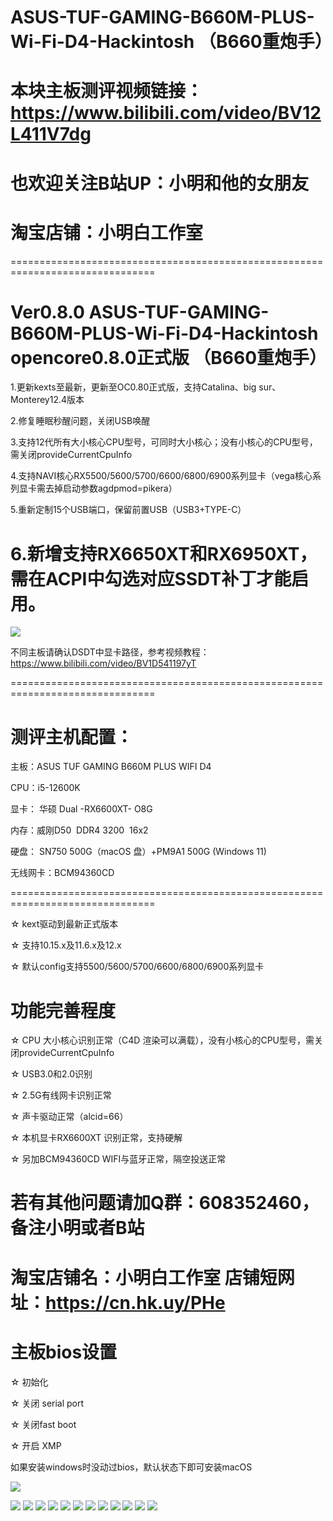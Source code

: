 # ASUS-TUF-GAMING-B660M-PLUS-Wi-Fi-D4-Hackintosh （B660重炮手）

# 本块主板测评视频链接：https://www.bilibili.com/video/BV12L411V7dg

# 也欢迎关注B站UP：小明和他的女朋友   

# 淘宝店铺：小明白工作室

===============================================================================
# Ver0.8.0  ASUS-TUF-GAMING-B660M-PLUS-Wi-Fi-D4-Hackintosh  opencore0.8.0正式版 （B660重炮手）
1.更新kexts至最新，更新至OC0.80正式版，支持Catalina、big sur、Monterey12.4版本

2.修复睡眠秒醒问题，关闭USB唤醒

3.支持12代所有大小核心CPU型号，可同时大小核心；没有小核心的CPU型号，需关闭provideCurrentCpuInfo

4.支持NAVI核心RX5500/5600/5700/6600/6800/6900系列显卡（vega核心系列显卡需去掉启动参数agdpmod=pikera）

5.重新定制15个USB端口，保留前置USB（USB3+TYPE-C）

# 6.新增支持RX6650XT和RX6950XT，需在ACPI中勾选对应SSDT补丁才能启用。
![](https://github.com/Xmingbai/ASUS-TUF-GAMING-B660M-PLUS-Wi-Fi-D4-Hackintosh/blob/main/RX6650XT%26RX6950XT.png)

不同主板请确认DSDT中显卡路径，参考视频教程：https://www.bilibili.com/video/BV1D541197yT


===============================================================================


# 测评主机配置：

主板：ASUS TUF GAMING B660M PLUS WIFI D4

CPU：i5-12600K

显卡： 华硕 Dual -RX6600XT- O8G

内存：威刚D50  DDR4 3200  16x2

硬盘： SN750 500G（macOS 盘）+PM9A1 500G (Windows 11)

无线网卡：BCM94360CD 

===============================================================================

☆ kext驱动到最新正式版本

☆ 支持10.15.x及11.6.x及12.x

☆ 默认config支持5500/5600/5700/6600/6800/6900系列显卡


#  功能完善程度

☆ CPU 大小核心识别正常（C4D 渲染可以满载），没有小核心的CPU型号，需关闭provideCurrentCpuInfo

☆ USB3.0和2.0识别

☆ 2.5G有线网卡识别正常

☆ 声卡驱动正常（alcid=66）

☆ 本机显卡RX6600XT 识别正常，支持硬解

☆ 另加BCM94360CD WIFI与蓝牙正常，隔空投送正常


# 若有其他问题请加Q群：608352460，备注小明或者B站


# 淘宝店铺名：小明白工作室  店铺短网址：https://cn.hk.uy/PHe

# 主板bios设置

☆ 初始化 

☆ 关闭 serial port

☆ 关闭fast boot

☆ 开启 XMP

如果安装windows时没动过bios，默认状态下即可安装macOS


![](https://github.com/Xmingbai/ASUS-TUF-GAMING-B560M-PLUS-Wi-Fi-D4-Hackintosh/blob/main/1.png)

![](https://github.com/Xmingbai/ASUS-TUF-GAMING-B560M-PLUS-Wi-Fi-D4-Hackintosh/blob/main/2.png)
![](https://github.com/Xmingbai/ASUS-TUF-GAMING-B560M-PLUS-Wi-Fi-D4-Hackintosh/blob/main/DIMM.png)
![](https://github.com/Xmingbai/ASUS-TUF-GAMING-B560M-PLUS-Wi-Fi-D4-Hackintosh/blob/main/NVME.png)
![](https://github.com/Xmingbai/ASUS-TUF-GAMING-B560M-PLUS-Wi-Fi-D4-Hackintosh/blob/main/USB.png)
![](https://github.com/Xmingbai/ASUS-TUF-GAMING-B560M-PLUS-Wi-Fi-D4-Hackintosh/blob/main/RX6600XT.png)
![](https://github.com/Xmingbai/ASUS-TUF-GAMING-B560M-PLUS-Wi-Fi-D4-Hackintosh/blob/main/BT.png)
![](https://github.com/Xmingbai/ASUS-TUF-GAMING-B560M-PLUS-Wi-Fi-D4-Hackintosh/blob/main/BCM%20WIFI.png)
![](https://github.com/Xmingbai/ASUS-TUF-GAMING-B560M-PLUS-Wi-Fi-D4-Hackintosh/blob/main/audio.png)
![](https://github.com/Xmingbai/ASUS-TUF-GAMING-B560M-PLUS-Wi-Fi-D4-Hackintosh/blob/main/air%20drop.png)
![](https://github.com/Xmingbai/ASUS-TUF-GAMING-B560M-PLUS-Wi-Fi-D4-Hackintosh/blob/main/R23.png)
![](https://github.com/Xmingbai/ASUS-TUF-GAMING-B560M-PLUS-Wi-Fi-D4-Hackintosh/blob/main/Geekbench.png)
![](https://github.com/Xmingbai/ASUS-TUF-GAMING-B560M-PLUS-Wi-Fi-D4-Hackintosh/blob/main/C4d.png)


